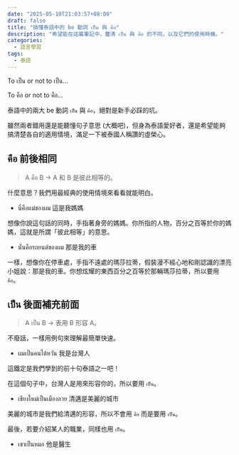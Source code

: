 ```yaml
---
date: "2025-05-10T21:03:57+08:00"
draft: false
title: "搞懂泰語中的 be 動詞 เป็น 與 คือ"
description: "希望能在這篇筆記中，釐清 เป็น 與 คือ 的不同，以及它們的使用時機。"
categories:
  - 語言學習
tags:
  - 泰語
---
```


To เป็น or not to เป็น...

To คือ or not to คือ...

泰語中的兩大 be 動詞 `เป็น` 與 `คือ`，絕對是新手必踩的坑。

雖然兩者錯用還是能聽懂句子意思 (大概吧)，但身為泰語愛好者，還是希望能夠搞清楚各自的適用情境，滿足一下被泰國人稱讚的虛榮心。

## คือ 前後相同

> A คือ B -> A 和 B 是彼此相等的。

什麼意思？我們用最經典的使用情境來看看就能明白。

- นี่คือแม่ของผม 這是我媽媽

想像你說這句話的同時，手指著身旁的媽媽。你所指的人物，百分之百等於你的媽媽，這就是所謂「彼此相等」的意思。

- นั่นคือรถยนต์ของผม 那是我的車

一樣，想像你在停車處，手指不遠處的瑪莎拉蒂，假裝漫不經心地和剛認識的漂亮小姐說：那是我的車。你想炫耀的東西百分之百等於那輛瑪莎拉蒂，所以要用 `คือ`。

## เป็น 後面補充前面

> A เป็น B -> 表用 B 形容 A。

不廢話，一樣用例句來理解最簡單快速。

- ผมเป็นคนไต้หวัน 我是台灣人

這鐵定是我們學到的前十句泰語之一吧！

在這個句子中，台灣人是用來形容你的，所以要用 `เป็น`。

- เชียงใหม่เป็นเมืองลวย 清邁是美麗的城市

美麗的城市是我們給清邁的形容，所以不會用 `คือ` 而是要用 `เป็น`。

最後，若要介紹某人的職業，同樣也用 `เป็น`。

- เขาเป็นหมอ 他是醫生
